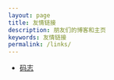 ```yaml
---
layout: page
title: 友情链接
description: 朋友们的博客和主页
keywords: 友情链接
permalink: /links/
---
```


<ul>
<li><a href="http://armeriawang.github.org//">码志</a></li>
</ul>
